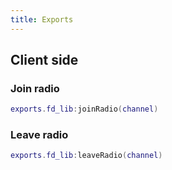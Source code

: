 ```yaml
---
title: Exports
---
```


## Client side
### Join radio
```lua
exports.fd_lib:joinRadio(channel)
```

### Leave radio
```lua
exports.fd_lib:leaveRadio(channel)
```
